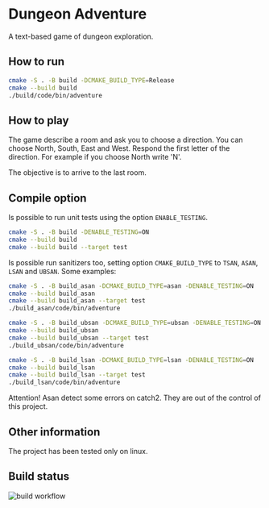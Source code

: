 # Dungeon Adventure

A text-based game of dungeon exploration.

## How to run

``` bash
cmake -S . -B build -DCMAKE_BUILD_TYPE=Release
cmake --build build 
./build/code/bin/adventure
```

## How to play

The game describe a room and ask you to choose a direction.
You can choose North, South, East and West. Respond the first letter of the direction.
For example if you choose North write 'N'.

The objective is to arrive to the last room.

## Compile option

Is possible to run unit tests using the option ```ENABLE_TESTING```.
``` bash
cmake -S . -B build -DENABLE_TESTING=ON
cmake --build build 
cmake --build build --target test
```

Is possible run sanitizers too, setting option ```CMAKE_BUILD_TYPE``` to  ```TSAN```, ```ASAN```, ```LSAN``` and ```UBSAN```.
Some examples:
``` bash
cmake -S . -B build_asan -DCMAKE_BUILD_TYPE=asan -DENABLE_TESTING=ON
cmake --build build_asan
cmake --build build_asan --target test
./build_asan/code/bin/adventure
```

``` bash
cmake -S . -B build_ubsan -DCMAKE_BUILD_TYPE=ubsan -DENABLE_TESTING=ON
cmake --build build_ubsan 
cmake --build build_ubsan --target test
./build_ubsan/code/bin/adventure
```

``` bash
cmake -S . -B build_lsan -DCMAKE_BUILD_TYPE=lsan -DENABLE_TESTING=ON
cmake --build build_lsan 
cmake --build build_lsan --target test
./build_lsan/code/bin/adventure

```

Attention! Asan detect some errors on catch2. They are out of the control of this project.


## Other information

The project has been tested only on linux.


## Build status

![build workflow](https://github.com/Blackmane/dungeon-adventure/actions/workflows/build.yml/badge.svg)
